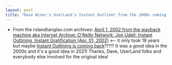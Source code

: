 ```yaml
---
layout: post
title: "Dave Winer's UserLand's Instant Outliner from the 2000s coming back in 2021? (bonus Jon Udell blog post about Instant Outliner)"
---
```


* From the rolandtanglao.com archives: [April 1, 2002 from the wayback machine aka Internet Archive: O'Reilly Network: Jon Udell: Instant Outlining, Instant Gratification (Apr. 01, 2002)](http://web.archive.org/web/20020402073722/http://www.rolandtanglao.com/) <-- it only took 19 years but maybe [Instant Outlining is coming back](http://scripting.com/2021/06/11.html#a131743)?!?!? It was a good idea in the 2000s and it's a good idea in 2021! Thanks, Dave, UserLand folks and everybody else involved for the original idea!

